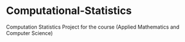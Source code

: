 # Computational-Statistics
Computation Statistics Project for the course (Applied Mathematics and Computer Science)

